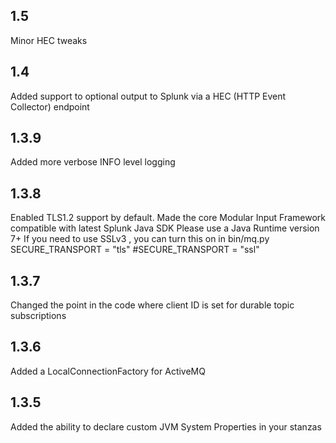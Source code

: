 1.5
---
Minor HEC tweaks

1.4
---
Added support to optional output to Splunk via a HEC (HTTP Event Collector) endpoint

1.3.9
-----
Added more verbose INFO level logging

1.3.8
-----
Enabled TLS1.2 support by default.
Made the  core Modular Input Framework compatible with latest Splunk Java SDK
Please use a Java Runtime version 7+
If you need to use SSLv3 , you can turn this on in bin/mq.py
SECURE_TRANSPORT = "tls"
#SECURE_TRANSPORT = "ssl"

1.3.7
-----
Changed the point in the code where client ID is set for durable topic subscriptions

1.3.6
-----
Added a LocalConnectionFactory for ActiveMQ

1.3.5
-----
Added the ability to declare custom JVM System Properties in your stanzas
